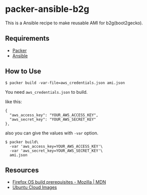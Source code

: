 # packer-ansible-b2g

This is a Ansible recipe to make reusable AMI for b2g(boot2gecko).


## Requirements

- [Packer](http://www.packer.io/)
- [Ansible](http://www.ansible.com/home)


## How to Use

```
$ packer build -var-file=aws_credentials.json ami.json
```

You need `aws_credentials.json` to build.

like this:

```
{
  "aws_access_key": "YOUR_AWS_ACCESS_KEY",
  "aws_secret_key": "YOUR_AWS_SECRET_KEY"
},
```

also you can give the values with `-var` option.

```
$ packer build\
  -var 'aws_access_key=YOUR_AWS_ACCESS_KEY'\
  -var 'aws_secret_key=YOUR_AWS_SECRET_KEY'\
  ami.json
```


## Resources

- [Firefox OS build prerequisites - Mozilla | MDN](https://developer.mozilla.org/en-US/Firefox_OS/Firefox_OS_build_prerequisites)
- [Ubuntu Cloud Images](http://cloud-images.ubuntu.com/)
